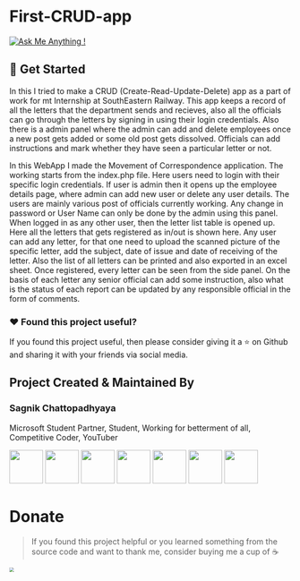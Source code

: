 # First-CRUD-app

[![Ask Me Anything !](https://img.shields.io/badge/Ask%20me-anything-1abc9c.svg)](https://GitHub.com/sagnik20/ama)

## :rocket: Get Started

In this I tried to make a CRUD (Create-Read-Update-Delete) app as a part of work for mt Internship at SouthEastern Railway. 
This app keeps a record of all the letters that the department sends and recieves, also all the officials can go through the letters by signing in using their login credentials. Also there is a admin panel where the admin can add and delete employees once a new post gets added or some old post gets dissolved. Officials can add instructions and mark whether they have seen a particular letter or not.


In this WebApp I made the Movement of Correspondence application. The working starts from the index.php file. Here users need to login with their specific login credentials. If user is admin then it opens up the employee details page, where admin can add new user or delete any user details. The users are mainly various post of officials currently working. Any change in password or User Name can only be done by the admin using this panel. When logged in as any other user, then the letter list table is opened up. Here all the letters that gets registered as in/out is shown here. Any user can add any letter, for that one need to upload the scanned picture of the specific letter, add the subject, date of issue and date of receiving of the letter. Also the list of all letters can be printed and also exported in an excel sheet. Once registered, every letter can be seen from the side panel. On the basis of each letter any senior official can add some instruction, also what is the status of each report can be updated by any responsible official in the form of comments. 


### :heart: Found this project useful?

If you found this project useful, then please consider giving it a :star: on Github and sharing it with your friends via social media.

## Project Created & Maintained By

### Sagnik Chattopadhyaya

Microsoft Student Partner, Student, Working for betterment of all, Competitive Coder, YouTuber

<a href="https://twitter.com/sagnik_20"><img src="https://github.com/tombryan/social-icon-font/blob/master/svg/twitter.svg?raw=true" width="60"></a>
<a href="https://www.linkedin.com/in/sagnik-chattopadhyaya/"><img src="https://github.com/tombryan/social-icon-font/blob/master/svg/linkedin.svg?raw=true" width="60"></a>
<a href="https://youtube.com/c/learnoverflow"><img src="https://github.com/tombryan/social-icon-font/blob/master/svg/youtube.svg?raw=true" width="60"></a>
<a href="https://medium.com/@meshagy18"><img src="https://github.com/shalinguyen/socialicious/blob/master/svg/icon_medium-sign.svg?raw=true" width="60"></a>
<a href="https://facebook.com/sagnik.chatterjee.9216"><img src="https://github.com/tombryan/social-icon-font/blob/master/svg/facebook.svg?raw=true" width="60"></a>
<a href="https://instagram.com/sagnik20"><img src="https://github.com/tombryan/social-icon-font/blob/master/svg/instagram.svg?raw=true" width="60"></a>
<a href="http://sagnikc.azurewebsites.net/"><img src="https://github.com/tombryan/social-icon-font/blob/master/svg/wordpress.svg?raw=true" width="60"></a>


# Donate

> If you found this project helpful or you learned something from the source code and want to thank me, consider buying me a cup of :coffee:

<a href="https://www.paypal.me/sagnik20/"><img src="https://github.com/slaterjohn/payment-logos/blob/master/Rounded%20Corners/PNG/medium/paypal%402x.png?raw=true" style="zoom:50%;"></a>
  
  
